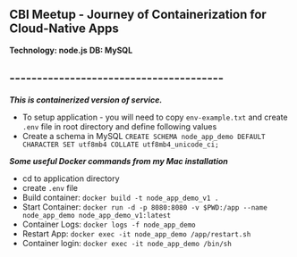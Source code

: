 ## CBI Meetup - Journey of Containerization for Cloud-Native Apps
**Technology: node.js**
**DB: MySQL**

## ---------------------------------------

***This is containerized version of service.***


- To setup application - you will need to copy `env-example.txt` and create `.env` file in root directory and define following values
- Create a schema in MySQL `CREATE SCHEMA node_app_demo DEFAULT CHARACTER SET utf8mb4 COLLATE utf8mb4_unicode_ci;`


***Some useful Docker commands from my Mac installation***
- cd to application directory
- create `.env` file
- Build container: `docker build -t node_app_demo_v1 .`
- Start Container: `docker run -d -p 8080:8080 -v $PWD:/app --name node_app_demo node_app_demo_v1:latest`
- Container Logs: `docker logs -f node_app_demo`
- Restart App: `docker exec -it node_app_demo /app/restart.sh`
- Container login: `docker exec -it node_app_demo /bin/sh`
